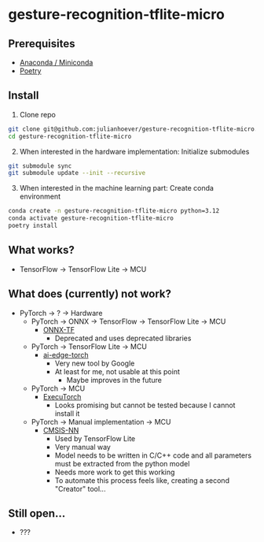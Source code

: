 # gesture-recognition-tflite-micro

## Prerequisites
- [Anaconda / Miniconda](https://docs.anaconda.com/miniconda/#quick-command-line-install)
- [Poetry](https://python-poetry.org/docs/#installation)

## Install

1. Clone repo
```bash
git clone git@github.com:julianhoever/gesture-recognition-tflite-micro.git
cd gesture-recognition-tflite-micro
```

2. When interested in the hardware implementation: Initialize submodules
```bash
git submodule sync
git submodule update --init --recursive
```

3. When interested in the machine learning part: Create conda environment
```bash
conda create -n gesture-recognition-tflite-micro python=3.12
conda activate gesture-recognition-tflite-micro
poetry install
```

## What works?
- TensorFlow -> TensorFlow Lite -> MCU

## What does (currently) not work?
- PyTorch -> ? -> Hardware
    - PyTorch -> ONNX -> TensorFlow -> TensorFlow Lite -> MCU
        - [ONNX-TF](https://github.com/onnx/onnx-tensorflow)
            - Deprecated and uses deprecated libraries
    - PyTorch -> TensorFlow Lite -> MCU
        - [ai-edge-torch](https://github.com/google-ai-edge/ai-edge-torch)
            - Very new tool by Google
            - At least for me, not usable at this point
                - Maybe improves in the future
    - PyTorch -> MCU
        - [ExecuTorch](https://pytorch.org/executorch-overview)
            - Looks promising but cannot be tested because I cannot install it
    - PyTorch -> Manual implementation -> MCU
        - [CMSIS-NN](https://arm-software.github.io/CMSIS-NN/latest/index.html)
            - Used by TensorFlow Lite
            - Very manual way
            - Model needs to be written in C/C++ code and all parameters must be extracted from the python model
            - Needs more work to get this working
            - To automate this process feels like, creating a second "Creator" tool...

## Still open...
- ???
